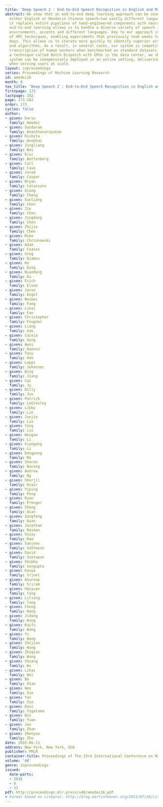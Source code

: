 ```yaml
---
title: 'Deep Speech 2 : End-to-End Speech Recognition in English and Mandarin'
abstract: We show that an end-to-end deep learning approach can be used to recognize
  either English or Mandarin Chinese speech–two vastly different languages. Because
  it replaces entire pipelines of hand-engineered components with neural networks,
  end-to-end learning allows us to handle a diverse variety of speech including noisy
  environments, accents and different languages. Key to our approach is our application
  of HPC techniques, enabling experiments that previously took weeks to now run in
  days. This allows us to iterate more quickly to identify superior architectures
  and algorithms. As a result, in several cases, our system is competitive with the
  transcription of human workers when benchmarked on standard datasets. Finally, using
  a technique called Batch Dispatch with GPUs in the data center, we show that our
  system can be inexpensively deployed in an online setting, delivering low latency
  when serving users at scale.
layout: inproceedings
series: Proceedings of Machine Learning Research
id: amodei16
month: 0
tex_title: 'Deep Speech 2 : End-to-End Speech Recognition in English and Mandarin'
firstpage: 173
lastpage: 182
page: 173-182
order: 173
cycles: false
author:
- given: Dario
  family: Amodei
- given: Sundaram
  family: Ananthanarayanan
- given: Rishita
  family: Anubhai
- given: Jingliang
  family: Bai
- given: Eric
  family: Battenberg
- given: Carl
  family: Case
- given: Jared
  family: Casper
- given: Bryan
  family: Catanzaro
- given: Qiang
  family: Cheng
- given: Guoliang
  family: Chen
- given: Jie
  family: Chen
- given: Jingdong
  family: Chen
- given: Zhijie
  family: Chen
- given: Mike
  family: Chrzanowski
- given: Adam
  family: Coates
- given: Greg
  family: Diamos
- given: Ke
  family: Ding
- given: Niandong
  family: Du
- given: Erich
  family: Elsen
- given: Jesse
  family: Engel
- given: Weiwei
  family: Fang
- given: Linxi
  family: Fan
- given: Christopher
  family: Fougner
- given: Liang
  family: Gao
- given: Caixia
  family: Gong
- given: Awni
  family: Hannun
- given: Tony
  family: Han
- given: Lappi
  family: Johannes
- given: Bing
  family: Jiang
- given: Cai
  family: Ju
- given: Billy
  family: Jun
- given: Patrick
  family: LeGresley
- given: Libby
  family: Lin
- given: Junjie
  family: Liu
- given: Yang
  family: Liu
- given: Weigao
  family: Li
- given: Xiangang
  family: Li
- given: Dongpeng
  family: Ma
- given: Sharan
  family: Narang
- given: Andrew
  family: Ng
- given: Sherjil
  family: Ozair
- given: Yiping
  family: Peng
- given: Ryan
  family: Prenger
- given: Sheng
  family: Qian
- given: Zongfeng
  family: Quan
- given: Jonathan
  family: Raiman
- given: Vinay
  family: Rao
- given: Sanjeev
  family: Satheesh
- given: David
  family: Seetapun
- given: Shubho
  family: Sengupta
- given: Kavya
  family: Srinet
- given: Anuroop
  family: Sriram
- given: Haiyuan
  family: Tang
- given: Liliang
  family: Tang
- given: Chong
  family: Wang
- given: Jidong
  family: Wang
- given: Kaifu
  family: Wang
- given: Yi
  family: Wang
- given: Zhijian
  family: Wang
- given: Zhiqian
  family: Wang
- given: Shuang
  family: Wu
- given: Likai
  family: Wei
- given: Bo
  family: Xiao
- given: Wen
  family: Xie
- given: Yan
  family: Xie
- given: Dani
  family: Yogatama
- given: Bin
  family: Yuan
- given: Jun
  family: Zhan
- given: Zhenyao
  family: Zhu
date: 2016-06-11
address: New York, New York, USA
publisher: PMLR
container-title: Proceedings of The 33rd International Conference on Machine Learning
volume: '48'
genre: inproceedings
issued:
  date-parts:
  - 2016
  - 6
  - 11
pdf: http://proceedings.mlr.press/v48/amodei16.pdf
# Format based on citeproc: http://blog.martinfenner.org/2013/07/30/citeproc-yaml-for-bibliographies/
---
```

